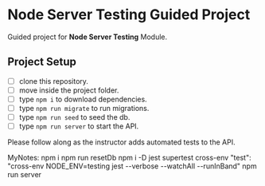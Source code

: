 # Node Server Testing Guided Project

Guided project for **Node Server Testing** Module.

## Project Setup

- [ ] clone this repository.
- [ ] move inside the project folder.
- [ ] type `npm i` to download dependencies.
- [ ] type `npm run migrate` to run migrations.
- [ ] type `npm run seed` to seed the db.
- [ ] type `npm run server` to start the API.

Please follow along as the instructor adds automated tests to the API.

MyNotes:
npm i
npm run resetDb
npm i -D jest supertest cross-env
"test": "cross-env NODE_ENV=testing jest --verbose --watchAll --runInBand"
npm run server